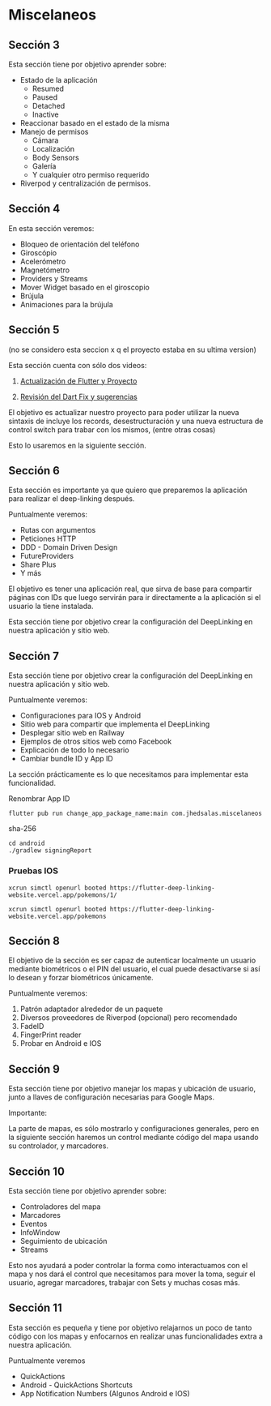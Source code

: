# Miscelaneos

## Sección 3

Esta sección tiene por objetivo aprender sobre:

- Estado de la aplicación
  - Resumed
  - Paused
  - Detached
  - Inactive
- Reaccionar basado en el estado de la misma
- Manejo de permisos
  - Cámara
  - Localización
  - Body Sensors
  - Galería
  - Y cualquier otro permiso requerido
- Riverpod y centralización de permisos.

## Sección 4

En esta sección veremos:

- Bloqueo de orientación del teléfono
- Giroscópio
- Acelerómetro
- Magnetómetro
- Providers y Streams
- Mover Widget basado en el giroscopio
- Brújula
- Animaciones para la brújula

## Sección 5

(no se considero esta seccion x q el proyecto estaba en su ultima version)

Esta sección cuenta con sólo dos videos:

1. [Actualización de Flutter y Proyecto](https://docs.flutter.dev/release/upgrade)

2. [Revisión del Dart Fix y sugerencias](https://dart.dev/tools/dart-fix)

El objetivo es actualizar nuestro proyecto para poder utilizar la nueva sintaxis de incluye los records, desestructuración y una nueva estructura de control switch para trabar con los mismos, (entre otras cosas)

Esto lo usaremos en la siguiente sección.

## Sección 6

Esta sección es importante ya que quiero que preparemos la aplicación para realizar el deep-linking después.

Puntualmente veremos:

- Rutas con argumentos
- Peticiones HTTP
- DDD - Domain Driven Design
- FutureProviders
- Share Plus
- Y más

El objetivo es tener una aplicación real, que sirva de base para compartir páginas con IDs que luego servirán para ir directamente a la aplicación si el usuario la tiene instalada.

Esta sección tiene por objetivo crear la configuración del DeepLinking en nuestra aplicación y sitio web.

## Sección 7

Esta sección tiene por objetivo crear la configuración del DeepLinking en nuestra aplicación y sitio web.

Puntualmente veremos:

- Configuraciones para IOS y Android
- Sitio web para compartir que implementa el DeepLinking
- Desplegar sitio web en Railway
- Ejemplos de otros sitios web como Facebook
- Explicación de todo lo necesario
- Cambiar bundle ID y App ID

La sección prácticamente es lo que necesitamos para implementar esta funcionalidad.

Renombrar App ID

```
flutter pub run change_app_package_name:main com.jhedsalas.miscelaneos
```

sha-256

```
cd android
./gradlew signingReport
```

### Pruebas IOS

```
xcrun simctl openurl booted https://flutter-deep-linking-website.vercel.app/pokemons/1/

xcrun simctl openurl booted https://flutter-deep-linking-website.vercel.app/pokemons
```

## Sección 8

El objetivo de la sección es ser capaz de autenticar localmente un usuario mediante biométricos o el PIN del usuario, el cual puede desactivarse si así lo desean y forzar biométricos únicamente.

Puntualmente veremos:

1. Patrón adaptador alrededor de un paquete
2. Diversos proveedores de Riverpod (opcional) pero recomendado
3. FadeID
4. FingerPrint reader
5. Probar en Android e IOS

## Sección 9

Esta sección tiene por objetivo manejar los mapas y ubicación de usuario, junto a llaves de configuración necesarias para Google Maps.

Importante:

La parte de mapas, es sólo mostrarlo y configuraciones generales, pero en la siguiente sección haremos un control mediante código del mapa usando su controlador, y marcadores.

## Sección 10

Esta sección tiene por objetivo aprender sobre:

- Controladores del mapa
- Marcadores
- Eventos
- InfoWindow
- Seguimiento de ubicación
- Streams

Esto nos ayudará a poder controlar la forma como interactuamos con el mapa y nos dará el control que necesitamos para mover la toma, seguir el usuario, agregar marcadores, trabajar con Sets y muchas cosas más.

## Sección 11

Esta sección es pequeña y tiene por objetivo relajarnos un poco de tanto código con los mapas y enfocarnos en realizar unas funcionalidades extra a nuestra aplicación.

Puntualmente veremos

- QuickActions
- Android - QuickActions Shortcuts
- App Notification Numbers (Algunos Android e IOS)
